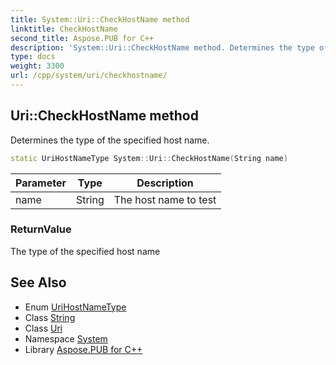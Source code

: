 ```yaml
---
title: System::Uri::CheckHostName method
linktitle: CheckHostName
second_title: Aspose.PUB for C++
description: 'System::Uri::CheckHostName method. Determines the type of the specified host name in C++.'
type: docs
weight: 3300
url: /cpp/system/uri/checkhostname/
---
```

## Uri::CheckHostName method


Determines the type of the specified host name.

```cpp
static UriHostNameType System::Uri::CheckHostName(String name)
```


| Parameter | Type | Description |
| --- | --- | --- |
| name | String | The host name to test |

### ReturnValue

The type of the specified host name

## See Also

* Enum [UriHostNameType](../../urihostnametype/)
* Class [String](../../string/)
* Class [Uri](../)
* Namespace [System](../../)
* Library [Aspose.PUB for C++](../../../)
